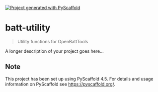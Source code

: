 <!-- These are examples of badges you might want to add to your README:
     please update the URLs accordingly

[![Built Status](https://api.cirrus-ci.com/github/<USER>/batt-utility.svg?branch=main)](https://cirrus-ci.com/github/<USER>/batt-utility)
[![ReadTheDocs](https://readthedocs.org/projects/batt-utility/badge/?version=latest)](https://batt-utility.readthedocs.io/en/stable/)
[![Coveralls](https://img.shields.io/coveralls/github/<USER>/batt-utility/main.svg)](https://coveralls.io/r/<USER>/batt-utility)
[![PyPI-Server](https://img.shields.io/pypi/v/batt-utility.svg)](https://pypi.org/project/batt-utility/)
[![Conda-Forge](https://img.shields.io/conda/vn/conda-forge/batt-utility.svg)](https://anaconda.org/conda-forge/batt-utility)
[![Monthly Downloads](https://pepy.tech/badge/batt-utility/month)](https://pepy.tech/project/batt-utility)
[![Twitter](https://img.shields.io/twitter/url/http/shields.io.svg?style=social&label=Twitter)](https://twitter.com/batt-utility)
-->

[![Project generated with PyScaffold](https://img.shields.io/badge/-PyScaffold-005CA0?logo=pyscaffold)](https://pyscaffold.org/)

# batt-utility

> Utility functions for OpenBattTools

A longer description of your project goes here...


<!-- pyscaffold-notes -->

## Note

This project has been set up using PyScaffold 4.5. For details and usage
information on PyScaffold see https://pyscaffold.org/.
